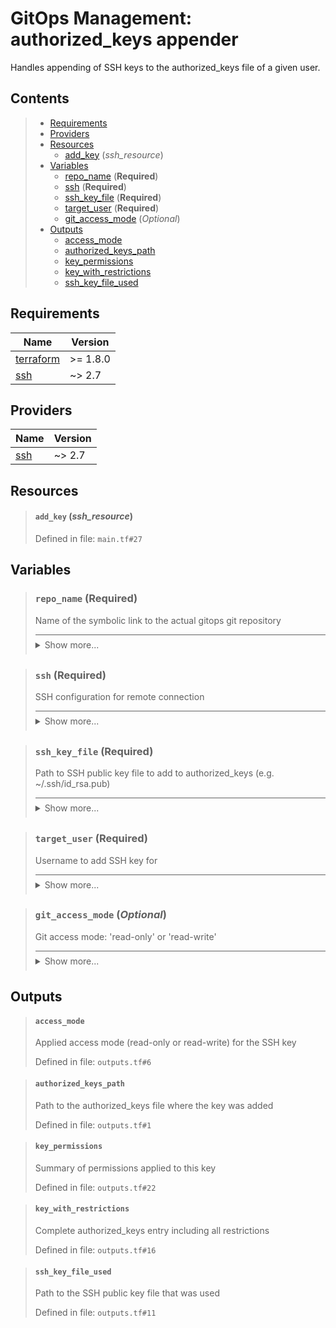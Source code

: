 # GitOps Management: authorized\_keys appender

Handles appending of SSH keys to the authorized\_keys file of a given user.
## Contents

<blockquote>

- [Requirements](#requirements)
- [Providers](#providers)
- [Resources](#resources)
  - [add_key](#add_key-ssh_resource) (*ssh_resource*)
- [Variables](#variables)
  - [repo_name](#repo_name-required) (**Required**)
  - [ssh](#ssh-required) (**Required**)
  - [ssh_key_file](#ssh_key_file-required) (**Required**)
  - [target_user](#target_user-required) (**Required**)
  - [git_access_mode](#git_access_mode-optional) (*Optional*)
- [Outputs](#outputs)
  - [access_mode](#access_mode)
  - [authorized_keys_path](#authorized_keys_path)
  - [key_permissions](#key_permissions)
  - [key_with_restrictions](#key_with_restrictions)
  - [ssh_key_file_used](#ssh_key_file_used)</blockquote>

## Requirements

| Name | Version |
|------|---------|
| <a name="requirement_terraform"></a> [terraform](#requirement\_terraform) | >= 1.8.0 |
| <a name="requirement_ssh"></a> [ssh](#requirement\_ssh) | ~> 2.7 |
## Providers

| Name | Version |
|------|---------|
| <a name="provider_ssh"></a> [ssh](#provider\_ssh) | ~> 2.7 |


## Resources
<blockquote>

#### `add_key` (_ssh_resource_)
Defined in file: `main.tf#27`
</blockquote>

## Variables
<blockquote>

### `repo_name` (**Required**)
Name of the symbolic link to the actual gitops git repository

<details style="border-top-color: inherit; border-top-width: 0.1em; border-top-style: solid; padding-top: 0.5em; padding-bottom: 0.5em;">
  <summary>Show more...</summary>

  **Type**:
  ```hcl
  string
  ```
  Defined in file: `variables.tf#24`

</details>
</blockquote>
<blockquote>

### `ssh` (**Required**)
SSH configuration for remote connection

<details style="border-top-color: inherit; border-top-width: 0.1em; border-top-style: solid; padding-top: 0.5em; padding-bottom: 0.5em;">
  <summary>Show more...</summary>

  **Type**:
  ```hcl
  object({
    host    = string
    user    = string
    id_file = optional(string, "~/.ssh/id_rsa")
  })
  ```
  Defined in file: `variables.tf#1`

</details>
</blockquote>
<blockquote>

### `ssh_key_file` (**Required**)
Path to SSH public key file to add to authorized_keys (e.g. ~/.ssh/id_rsa.pub)

<details style="border-top-color: inherit; border-top-width: 0.1em; border-top-style: solid; padding-top: 0.5em; padding-bottom: 0.5em;">
  <summary>Show more...</summary>

  **Type**:
  ```hcl
  string
  ```
  Defined in file: `variables.tf#14`

</details>
</blockquote>
<blockquote>

### `target_user` (**Required**)
Username to add SSH key for

<details style="border-top-color: inherit; border-top-width: 0.1em; border-top-style: solid; padding-top: 0.5em; padding-bottom: 0.5em;">
  <summary>Show more...</summary>

  **Type**:
  ```hcl
  string
  ```
  Defined in file: `variables.tf#19`

</details>
</blockquote>
<blockquote>

### `git_access_mode` (*Optional*)
Git access mode: 'read-only' or 'read-write'

<details style="border-top-color: inherit; border-top-width: 0.1em; border-top-style: solid; padding-top: 0.5em; padding-bottom: 0.5em;">
  <summary>Show more...</summary>

  **Type**:
  ```hcl
  string
  ```
  **Default**:
  ```json
  "read-write"
  ```
  Defined in file: `variables.tf#29`

</details>
</blockquote>


## Outputs
<blockquote>

#### `access_mode`
Applied access mode (read-only or read-write) for the SSH key

Defined in file: `outputs.tf#6`
</blockquote>
<blockquote>

#### `authorized_keys_path`
Path to the authorized_keys file where the key was added

Defined in file: `outputs.tf#1`
</blockquote>
<blockquote>

#### `key_permissions`
Summary of permissions applied to this key

Defined in file: `outputs.tf#22`
</blockquote>
<blockquote>

#### `key_with_restrictions`
Complete authorized_keys entry including all restrictions

Defined in file: `outputs.tf#16`
</blockquote>
<blockquote>

#### `ssh_key_file_used`
Path to the SSH public key file that was used

Defined in file: `outputs.tf#11`
</blockquote>